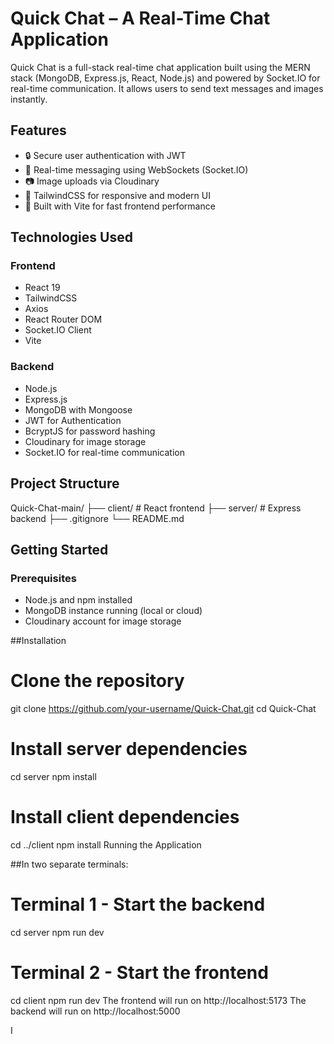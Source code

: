 # Quick Chat – A Real-Time Chat Application

Quick Chat is a full-stack real-time chat application built using the MERN stack (MongoDB, Express.js, React, Node.js) and powered by Socket.IO for real-time communication. It allows users to send text messages and images instantly.

## Features

- 🔒 Secure user authentication with JWT
- 💬 Real-time messaging using WebSockets (Socket.IO)
- 📷 Image uploads via Cloudinary
- 🎨 TailwindCSS for responsive and modern UI
- 🚀 Built with Vite for fast frontend performance

## Technologies Used

### Frontend
- React 19
- TailwindCSS
- Axios
- React Router DOM
- Socket.IO Client
- Vite

### Backend
- Node.js
- Express.js
- MongoDB with Mongoose
- JWT for Authentication
- BcryptJS for password hashing
- Cloudinary for image storage
- Socket.IO for real-time communication

## Project Structure

Quick-Chat-main/
├── client/ # React frontend
├── server/ # Express backend
├── .gitignore
└── README.md


## Getting Started

### Prerequisites

- Node.js and npm installed
- MongoDB instance running (local or cloud)
- Cloudinary account for image storage

##Installation

# Clone the repository
git clone https://github.com/your-username/Quick-Chat.git
cd Quick-Chat

# Install server dependencies
cd server
npm install

# Install client dependencies
cd ../client
npm install
Running the Application


##In two separate terminals:
# Terminal 1 - Start the backend
cd server
npm run dev

# Terminal 2 - Start the frontend
cd client
npm run dev
The frontend will run on http://localhost:5173
The backend will run on http://localhost:5000






I
